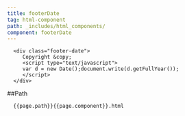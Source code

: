 ```yaml
---
title: footerDate
tag: html-component
path: _includes/html_components/
component: footerDate
---
```


   
      <div class="footer-date">
         Copyright &copy;
         <script type="text/javascript">
         var d = new Date();document.write(d.getFullYear());
         </script>
      </div>
      
      
##Path
   
      {{page.path}}{{page.component}}.html